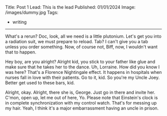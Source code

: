 Title: Post 1
Lead: This is the lead
Published: 01/01/2024
Image: /images/dummy.jpg
Tags:
  - writing
---

What's a rerun? Doc, look, all we need is a little plutonium. Let's get you into a radiation suit, we must prepare to reload. Tab? I can't give you a tab unless you order something. Now, of course not, Biff, now, I wouldn't want that to happen.

Hey boy, are you alright? Alright kid, you stick to your father like glue and make sure that he takes her to the dance. Uh, Lorraine. How did you know I was here? That's a Florence Nightingale effect. It happens in hospitals when nurses fall in love with their patients. Go to it, kid. So you're my Uncle Joey. Better get used to these bars, kid.

Alright, okay. Alright, there she is, George. Just go in there and invite her. C'mon, open up, let me out of here, Yo. Please note that Einstein's clock is in complete synchronization with my control watch. That's for messing up my hair. Yeah, I think it's a major embarrassment having an uncle in prison.